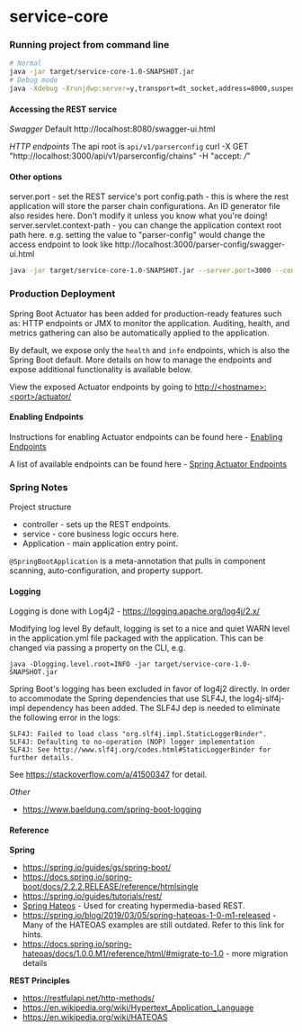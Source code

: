 # service-core

### Running project from command line

```bash
# Normal
java -jar target/service-core-1.0-SNAPSHOT.jar
# Debug mode
java -Xdebug -Xrunjdwp:server=y,transport=dt_socket,address=8000,suspend=n -jar target/service-core-1.0-SNAPSHOT.jar
```

#### Accessing the REST service

*Swagger*
Default http://localhost:8080/swagger-ui.html

*HTTP endpoints*
The api root is `api/v1/parserconfig`
curl -X GET "http://localhost:3000/api/v1/parserconfig/chains" -H "accept: */*"

#### Other options
server.port - set the REST service's port
config.path - this is where the rest application will store the parser chain configurations. An ID generator file also resides here. Don't modify it unless you know what you're doing!
server.servlet.context-path - you can change the application context root path here. e.g. setting the value to "parser-config" would change the access endpoint to look like http://localhost:3000/parser-config/swagger-ui.html
```bash
java -jar target/service-core-1.0-SNAPSHOT.jar --server.port=3000 --config.path=/tmp/config --server.servlet.context-path="/parser-config"
```

### Production Deployment

Spring Boot Actuator has been added for production-ready features such as: HTTP endpoints or JMX to monitor the application. Auditing, health, and metrics gathering can also be automatically applied to the application.

By default, we expose only the `health` and `info` endpoints, which is also the Spring Boot default. More details on how to manage the endpoints and expose additional functionality is available below.

View the exposed Actuator endpoints by going to [http://&lt;hostname&gt;:&lt;port&gt;/actuator/](http://<hostname>:<port>/actuator/)

#### Enabling Endpoints

Instructions for enabling Actuator endpoints can be found here - [Enabling Endpoints](https://docs.spring.io/spring-boot/docs/2.2.2.RELEASE/reference/htmlsingle/#production-ready-endpoints-enabling-endpoints)

A list of available endpoints can be found here - [Spring Actuator Endpoints](https://docs.spring.io/spring-boot/docs/2.2.2.RELEASE/reference/htmlsingle/#production-ready-endpoints)

### Spring Notes

Project structure
* controller - sets up the REST endpoints.
* service - core business logic occurs here.
* Application - main application entry point.

`@SpringBootApplication` is a meta-annotation that pulls in component scanning, auto-configuration, and property support.

#### Logging

Logging is done with Log4j2 - https://logging.apache.org/log4j/2.x/

Modifying log level
By default, logging is set to a nice and quiet WARN level in the application.yml file packaged with the application. This can be changed via passing a property on the CLI, e.g.
```commandline
java -Dlogging.level.root=INFO -jar target/service-core-1.0-SNAPSHOT.jar
```

Spring Boot's logging has been excluded in favor of log4j2 directly. In order to accommodate the Spring dependencies that use SLF4J, the log4j-slf4j-impl dependency has been added. The SLF4J dep is needed to eliminate the following error in the logs:
```commandline
SLF4J: Failed to load class "org.slf4j.impl.StaticLoggerBinder".
SLF4J: Defaulting to no-operation (NOP) logger implementation
SLF4J: See http://www.slf4j.org/codes.html#StaticLoggerBinder for further details.
```
See https://stackoverflow.com/a/41500347 for detail.

*Other*
* https://www.baeldung.com/spring-boot-logging

#### Reference

**Spring**

* https://spring.io/guides/gs/spring-boot/
* https://docs.spring.io/spring-boot/docs/2.2.2.RELEASE/reference/htmlsingle
* https://spring.io/guides/tutorials/rest/
* [Spring Hateos](https://spring.io/projects/spring-hateoa) - Used for creating hypermedia-based REST.
* https://spring.io/blog/2019/03/05/spring-hateoas-1-0-m1-released - Many of the HATEOAS examples are still outdated. Refer to this link for hints.
* https://docs.spring.io/spring-hateoas/docs/1.0.0.M1/reference/html/#migrate-to-1.0 - more migration details

**REST Principles**
* https://restfulapi.net/http-methods/
* https://en.wikipedia.org/wiki/Hypertext_Application_Language
* https://en.wikipedia.org/wiki/HATEOAS
